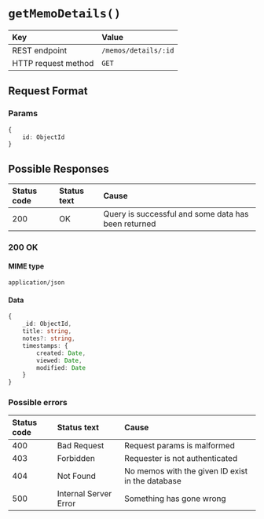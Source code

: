 # `getMemoDetails()`

| Key                 | Value                |
| :------------------ | :------------------- |
| REST endpoint       | `/memos/details/:id` |
| HTTP request method | `GET`                |

## Request Format

### Params

```typescript
{
    id: ObjectId
}
```

## Possible Responses

| Status code | Status text | Cause                                               |
| :---------- | :---------- | :-------------------------------------------------- |
| 200         | OK          | Query is successful and some data has been returned |

### 200 OK

#### MIME type

`application/json`

#### Data

```typescript
{
    _id: ObjectId,
    title: string,
    notes?: string,
    timestamps: {
        created: Date,
        viewed: Date,
        modified: Date
    }
}
```

### Possible errors

| Status code | Status text           | Cause                                            |
| :---------- | :-------------------- | :----------------------------------------------- |
| 400         | Bad Request           | Request params is malformed                      |
| 403         | Forbidden             | Requester is not authenticated                   |
| 404         | Not Found             | No memos with the given ID exist in the database |
| 500         | Internal Server Error | Something has gone wrong                         |
